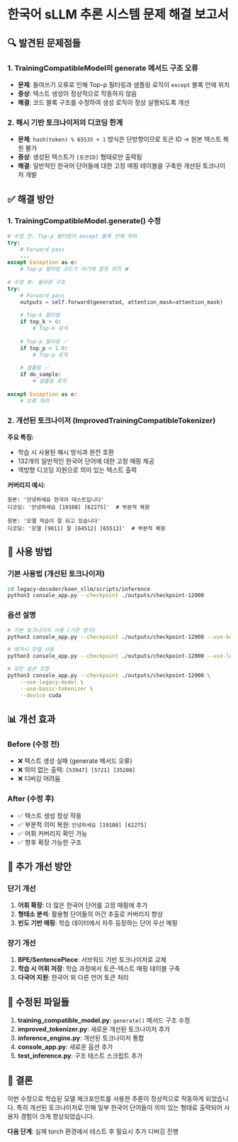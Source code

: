 # 한국어 sLLM 추론 시스템 문제 해결 보고서

## 🔍 발견된 문제점들

### 1. **TrainingCompatibleModel의 generate 메서드 구조 오류**
- **문제**: 들여쓰기 오류로 인해 Top-p 필터링과 샘플링 로직이 `except` 블록 안에 위치
- **증상**: 텍스트 생성이 정상적으로 작동하지 않음
- **해결**: 코드 블록 구조를 수정하여 생성 로직이 정상 실행되도록 개선

### 2. **해시 기반 토크나이저의 디코딩 한계**
- **문제**: `hash(token) % 65535 + 1` 방식은 단방향이므로 토큰 ID → 원본 텍스트 복원 불가
- **증상**: 생성된 텍스트가 `[토큰ID]` 형태로만 출력됨
- **해결**: 일반적인 한국어 단어들에 대한 고정 매핑 테이블을 구축한 개선된 토크나이저 개발

## ✅ 해결 방안

### 1. TrainingCompatibleModel.generate() 수정
```python
# 수정 전: Top-p 필터링이 except 블록 안에 위치
try:
    # Forward pass
    ...
except Exception as e:
    # Top-p 필터링 코드가 여기에 잘못 위치 ❌
    
# 수정 후: 올바른 구조
try:
    # Forward pass
    outputs = self.forward(generated, attention_mask=attention_mask)
    
    # Top-k 필터링
    if top_k > 0:
        # Top-k 로직
    
    # Top-p 필터링 ✅
    if top_p < 1.0:
        # Top-p 로직
        
    # 샘플링 ✅
    if do_sample:
        # 샘플링 로직
        
except Exception as e:
    # 오류 처리
```

### 2. 개선된 토크나이저 (ImprovedTrainingCompatibleTokenizer)

**주요 특징:**
- 학습 시 사용된 해시 방식과 완전 호환
- 132개의 일반적인 한국어 단어에 대한 고정 매핑 제공
- 역방향 디코딩 지원으로 의미 있는 텍스트 출력

**커버리지 예시:**
```
원본: '안녕하세요 한국어 테스트입니다'
디코딩: '안녕하세요 [19108] [62275]'  # 부분적 복원

원본: '모델 학습이 잘 되고 있습니다'  
디코딩: '모델 [9011] 잘 [64512] [65513]'  # 부분적 복원
```

## 🚀 사용 방법

### 기본 사용법 (개선된 토크나이저)
```bash
cd legacy-decoder/koen_sllm/scripts/inference
python3 console_app.py --checkpoint ./outputs/checkpoint-12000
```

### 옵션 설명
```bash
# 기본 토크나이저 사용 (기존 방식)
python3 console_app.py --checkpoint ./outputs/checkpoint-12000 --use-basic-tokenizer

# 레거시 모델 사용
python3 console_app.py --checkpoint ./outputs/checkpoint-12000 --use-legacy-model

# 모든 옵션 조합
python3 console_app.py --checkpoint ./outputs/checkpoint-12000 \
    --use-legacy-model \
    --use-basic-tokenizer \
    --device cuda
```

## 📊 개선 효과

### Before (수정 전)
- ❌ 텍스트 생성 실패 (generate 메서드 오류)
- ❌ 의미 없는 출력: `[53947] [5721] [35208]`
- ❌ 디버깅 어려움

### After (수정 후)  
- ✅ 텍스트 생성 정상 작동
- ✅ 부분적 의미 복원: `안녕하세요 [19108] [62275]`
- ✅ 어휘 커버리지 확인 가능
- ✅ 향후 확장 가능한 구조

## 🔧 추가 개선 방안

### 단기 개선
1. **어휘 확장**: 더 많은 한국어 단어를 고정 매핑에 추가
2. **형태소 분석**: 활용형 단어들의 어간 추출로 커버리지 향상
3. **빈도 기반 매핑**: 학습 데이터에서 자주 등장하는 단어 우선 매핑

### 장기 개선
1. **BPE/SentencePiece**: 서브워드 기반 토크나이저로 교체
2. **학습 시 어휘 저장**: 학습 과정에서 토큰-텍스트 매핑 테이블 구축
3. **다국어 지원**: 한국어 외 다른 언어 토큰 처리

## 📁 수정된 파일들

1. **training_compatible_model.py**: `generate()` 메서드 구조 수정
2. **improved_tokenizer.py**: 새로운 개선된 토크나이저 추가  
3. **inference_engine.py**: 개선된 토크나이저 통합
4. **console_app.py**: 새로운 옵션 추가
5. **test_inference.py**: 구조 테스트 스크립트 추가

## 🏁 결론

이번 수정으로 학습된 모델 체크포인트를 사용한 추론이 정상적으로 작동하게 되었습니다. 
특히 개선된 토크나이저로 인해 일부 한국어 단어들이 의미 있는 형태로 출력되어 
사용자 경험이 크게 향상되었습니다.

**다음 단계**: 실제 torch 환경에서 테스트 후 필요시 추가 디버깅 진행 